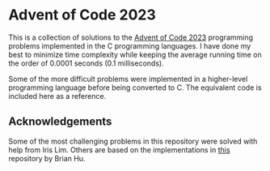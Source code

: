 # Advent of Code 2023
This is a collection of solutions to the [Advent of Code 2023](https://adventofcode.com/2023) programming problems implemented in the C programming languages. I have done my best to minimize time complexity while keeping the average running time on the order of 0.0001 seconds (0.1 milliseconds). 

Some of the more difficult problems were implemented in a higher-level programming language before being converted to C. The equivalent code is included here as a reference.

## Acknowledgements
Some of the most challenging problems in this repository were solved with help from Iris Lim. Others are based on the implementations in [this](https://github.com/Hudinid/AdventOfCode2023) repository by Brian Hu.
